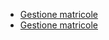 - [Gestione matricole](Sorgenti/DOC/OJ/PGM/BRTM01)
- [Gestione matricole](Sorgenti/DOC/OJ/PGM/BRTM51)
